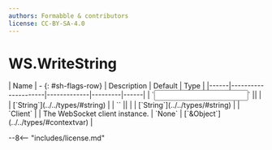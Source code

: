 ```yaml
---
authors: Formabble & contributors
license: CC-BY-SA-4.0
---
```



# WS.WriteString

<div class="sh-parameters" markdown="1">
| Name | - {: #sh-flags-row} | Description | Default | Type |
|------|---------------------|-------------|---------|------|
| `<input>` || | | [`String`](../../types/#string) |
| `<output>` || | | [`String`](../../types/#string) |
| `Client` |  | The WebSocket client instance. | `None` | [`&Object`](../../types/#contextvar) |

</div>



--8<-- "includes/license.md"

